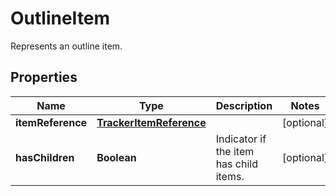 

# OutlineItem

Represents an outline item.

## Properties

| Name | Type | Description | Notes |
|------------ | ------------- | ------------- | -------------|
|**itemReference** | [**TrackerItemReference**](TrackerItemReference.md) |  |  [optional] |
|**hasChildren** | **Boolean** | Indicator if the item has child items. |  [optional] |



